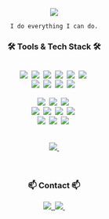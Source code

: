 <!--타이틀 부분-->
<div align="center">
  <img src="https://github.com/tersite1/tersite1/assets/160453556/839e0b29-a9b6-4e28-8189-fd0134cc3bc8" />

```
I do everything I can do.
```


<h3 align="center">🛠 Tools & Tech Stack 🛠</h3>

<br>

<div align="center">
  <img src="https://img.shields.io/badge/git-F05033.svg?style=for-the-badge&logo=git&logoColor=white" />&nbsp;
  <img src="https://img.shields.io/badge/github-181717.svg?style=for-the-badge&logo=github&logoColor=white" />&nbsp;
  <img src="https://img.shields.io/badge/Notion-F3F3F3.svg?style=for-the-badge&logo=notion&logoColor=black" />&nbsp;
  <img src="https://img.shields.io/badge/Swfit-F3F3F3.svg?style=for-the-badge&logo=swift&logoColor=#F05138" />&nbsp;
  <img src="https://img.shields.io/badge/Docker-2496ED.svg?style=for-the-badge&logo=docker&logoColor=white" />&nbsp;
  <img src="https://img.shields.io/badge/SSH-333.svg?style=for-the-badge&logo=ssh&logoColor=white" />&nbsp;
</div>

<div align="center">
  <img src="https://img.shields.io/badge/VSCode-2C2C32.svg?style=for-the-badge&logo=visual-studio-code&logoColor=22ABF3" />&nbsp;
  <img src="https://img.shields.io/badge/jupyter-2C2C32.svg?style=for-the-badge&logo=jupyter&logoColor=F37726" />&nbsp;
  <img src="https://img.shields.io/badge/python-white.svg?style=for-the-badge&logo=python&logoColor=#3776AB" />&nbsp;
  <img src="https://img.shields.io/badge/C++-F3F3F3.svg?style=for-the-badge&logo=c++&logoColor=#00599C" />&nbsp;
</div>
  
<br>

<div align="center">
  <img src="https://img.shields.io/badge/LINUX-white.svg?style=for-the-badge&logo=linux&logoColor=#FCC624" />&nbsp;
  <img src="https://img.shields.io/badge/ROS-white.svg?style=for-the-badge&logo=ros&logoColor=navy" />&nbsp;
  <img src="https://img.shields.io/badge/blender-1572B6.svg?style=for-the-badge&logo=blender&logoColor=orange" />&nbsp;
</div>

<div align="center">
  <img src="https://img.shields.io/badge/adobe%20photoshop-08253c.svg?style=for-the-badge&logo=adobe%20photoshop&logoColor=37abff" />&nbsp;
  <img src="https://img.shields.io/badge/qgis-white.svg?style=for-the-badge&logo=qgis&logoColor=#589632" />&nbsp;
  <img src="https://img.shields.io/badge/revit-white.svg?style=for-the-badge&logo=autodeskrevit&logoColor=black" />&nbsp;
  <img src="https://img.shields.io/badge/autocad-white.svg?style=for-the-badge&logo=autocad&logoColor=red" />&nbsp;
</div>

<div align="center">
  <img src="https://img.shields.io/badge/colmap-2C2C2C.svg?style=for-the-badge&logo=colmap&logoColor=white" />&nbsp;
  <img src="https://img.shields.io/badge/meshlab-0078d7.svg?style=for-the-badge&logo=meshlab&logoColor=white" />&nbsp;
  <img src="https://img.shields.io/badge/cloudcompare-239120.svg?style=for-the-badge&logo=cloudcompare&logoColor=white" />&nbsp;
</div>

<br>
<br>


<div align="center">
 
  <a href="https://soundcloud.com/lovemedo083">
    <img src="https://img.shields.io/badge/SoundCloud-FF5500.svg?style=for-the-badge&logo=soundcloud&logoColor=white" />&nbsp;
  </a>
</div>

<br>
<br>

<h3 align="center">📫 Contact 📫</h3>
<div align="center">
  <a href="https://www.linkedin.com/in/min-seok-jang-a890312b1/">
    <img src="https://img.shields.io/badge/LinkedIn-0077B5?style=for-the-badge&logo=linkedin&logoColor=white" />&nbsp;
  </a>
  <a href="mailto:itcouldbe0@yonsei.ac.kr">
    <img src="https://img.shields.io/badge/itcouldbe0@yonsei.ac.kr-D14836?style=for-the-badge&logo=gmail&logoColor=white"/>&nbsp;
  </a>
</div>

